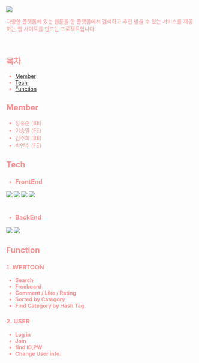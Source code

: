 <div style="color:rgb(255, 147, 147);">

<img src="https://capsule-render.vercel.app/api?type=waving&color=auto&height=200&section=header&text=TOONDER&fontSize=90" />


<p style="color:rgb(255, 147, 147);">다양한 플랫폼에 있는 웹툰을 한 플랫폼에서 검색하고 추천 받을 수 있는 서비스를 제공하는 웹 사이트를 만드는 프로젝트입니다.</p>

<br>

## <strong>목차</strong>
- [Member](#member)
- [Tech](#tech)
- [Function](#function)

## <strong>Member</strong>
- 장홍준 (BE)
- 이승엽 (FE)
- 김주희 (BE)
- 박연수 (FE)


## <strong>Tech</strong>

- ###  FrontEnd
<div>
  <img src="https://img.shields.io/badge/React-61DAFB?style=flat&logo=React&logoColor=white"/>
  <img src="https://img.shields.io/badge/HTML5-E34F26?style=flat-square&logo=html5&logoColor=white"/>
  <img src="https://img.shields.io/badge/JavaScript-F7DF1E?style=flat-square&logo=javascript&logoColor=black"/>
  <img src="https://img.shields.io/badge/CSS3-1572B6?style=flat-square&logo=css3&logoColor=white"/>
</div>
<br>

- ### BackEnd
<div>
  <img src="https://img.shields.io/badge/java-007396?style=flat-square&logo=java&logoColor=white"/>
  <img src="https://img.shields.io/badge/Spring-6DB33F?style=flat-square&logo=Spring&logoColor=white"/>
</div>

## <strong>Function</strong>


### <strong>1. WEBTOON
- Search
- Freeboard
- Comment / Like / Rating
- Sorted by Category
- Find Category by Hash Tag

### <strong>2. USER
- Log in
- Join
- find ID,PW
- Change User info.
</strong>

</div>


